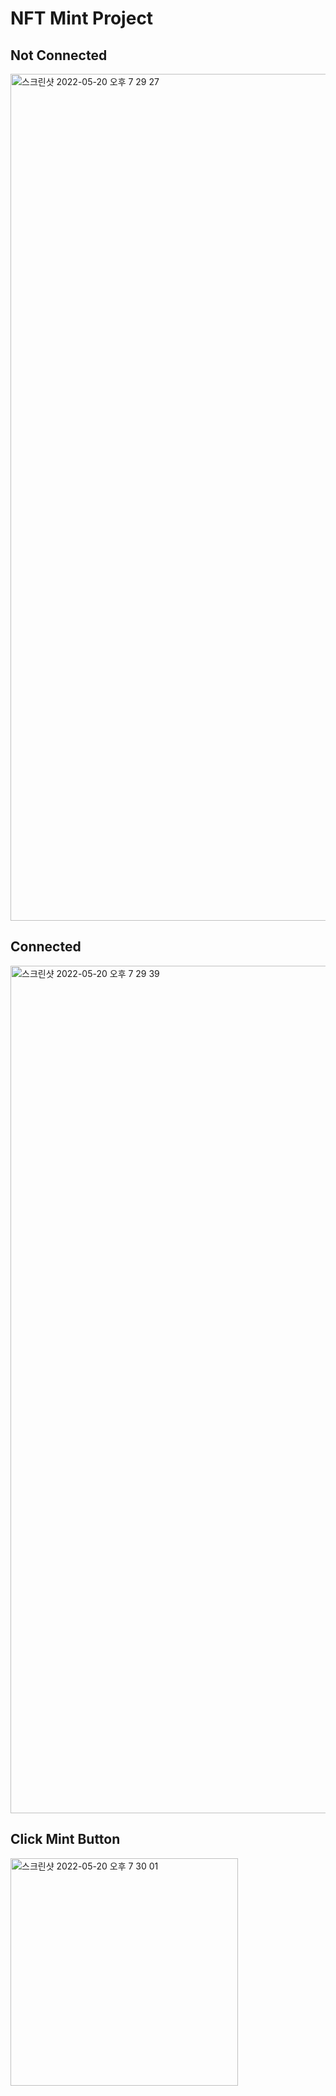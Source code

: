 # NFT Mint Project

## Not Connected
<img width="1355" alt="스크린샷 2022-05-20 오후 7 29 27" src="https://user-images.githubusercontent.com/95120267/169510245-0aed3b1c-d629-4279-b15a-1fc329dcd5c2.png">

## Connected

<img width="1356" alt="스크린샷 2022-05-20 오후 7 29 39" src="https://user-images.githubusercontent.com/95120267/169510249-86e14e73-2b47-4a7e-aa30-06d107553412.png">

## Click Mint Button
<img width="364" alt="스크린샷 2022-05-20 오후 7 30 01" src="https://user-images.githubusercontent.com/95120267/169510255-c9e7b097-ff27-44eb-ab3c-ab5774a56e1d.png">
